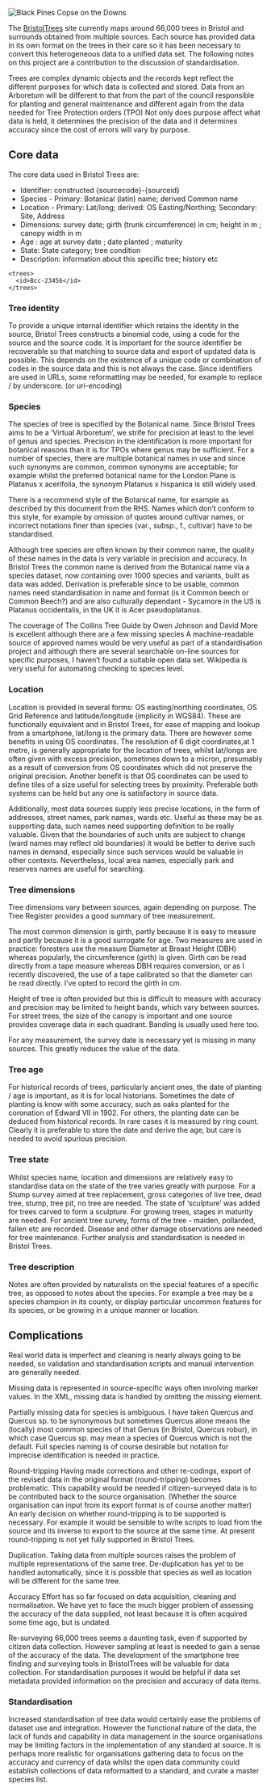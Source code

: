 

![Black Pines Copse on the Downs](BristolOpenData.github.io/assets/images/BCC-41328.jpg)

The [BristolTrees](http://bristoltrees.space) site currently maps around 66,000 trees in Bristol and surrounds obtained from multiple sources.  Each source has provided data in its own format on the trees in their care so it has been necessary to convert this heterogeneous data to a unified data set.  The following notes on this project are a contribution to the discussion of standardisation.

Trees are complex dynamic objects and the records kept reflect the different purposes for which data is collected and stored.  Data from an Arboretum will be different to that from the part of the council responsible for planting and general maintenance and different again from the data needed for Tree Protection orders (TPO)  Not only does purpose affect what data is held, it determines the precision of the data and it determines accuracy since the cost of errors will vary by purpose.

## Core data
The core data used in Bristol Trees are:

* Identifier:  constructed {sourcecode}-{sourceid}
* Species - Primary: Botanical (latin) name; derived Common name
* Location - Primary: Lat/long; derived: OS Easting/Northing; Secondary: Site, Address
* Dimensions: survey date;  girth (trunk circumference) in cm; height in m ; canopy width in m
* Age : age at survey date ; date planted ; maturity
* State:  State category; tree condition
* Description: information about this specific tree; history etc
```
<trees>
  <id>Bcc-23456</id>
</trees>
```
### Tree identity
To provide a unique internal identifier which retains the identity in the source, Bristol Trees constructs a binomial code, using a code for the source and the source code.  It is important for the source identifier be recoverable so that matching to source data and export of updated data is possible.  This depends on the existence of a unique code or combination of codes in the source data and this is not always the case. Since identifiers are used in URLs, some reformatting may be needed, for example to replace / by underscore. (or uri-encoding)

### Species
The species of tree is specified by the Botanical name. Since Bristol Trees aims to be a ‘Virtual Arboretum’, we strife for precision at least to the level of genus and species. Precision in the identification is more important for botanical reasons than it is for TPOs where genus may be sufficient. For a number of species, there are multiple botanical names in use and since such synonyms are common, common synonyms are acceptable; for example whilst the preferred botanical name for the London Plane is Platanus x acerifolia, the synonym Platanus x hispanica  is still widely used.

There is a recommend style of the Botanical name, for example as described by this document from the RHS.  Names which don’t conform to this style, for example by omission of quotes around cultivar names, or incorrect notations finer than species (var., subsp., f., cultivar) have to be standardised.  

Although tree species are often known by their common name, the quality of these names in the data is very variable in precision and accuracy.  In Bristol Trees the common name is derived from the Botanical name via a species dataset, now containing over 1000 species and variants, built as data was added.  Derivation is preferable since to be usable, common names need standardisation in name and format (is it Common beech or Common Beech?) and are also culturally dependant - Sycamore in the US is Platanus occidentalis, in the UK it is Acer pseudoplatanus. 

The coverage of The Collins Tree Guide by Owen Johnson and David More is excellent although there are a few missing species   A machine-readable source of approved names would be very useful as part of  a standardisation project and although there are several searchable on-line sources for specific purposes, I haven’t found a suitable open data set. Wikipedia is very useful for automating checking to species level.

### Location
Location is provided in several forms: OS easting/northing coordinates, OS Grid Reference and latitude/longitude (implicity in WGS84).  These are functionally equivalent and in Bristol Trees, for ease of mapping and lookup from a smartphone, lat/long is the primary data.  There are however some benefits in using OS coordinates. The resolution of 6 digit coordinates,at 1 metre, is generally appropriate for the location of trees, whilst  lat/longs are often given with excess precision, sometimes down to a micron, presumably as a result of conversion from OS coordinates which did not preserve the original precision.  Another benefit is that OS coordinates can be used to define tiles of a size useful for selecting trees by proximity. Preferable both systems can be held but any one is satisfactory in source data.

Additionally, most data sources supply less precise locations, in the form of addresses, street names, park names, wards etc.  Useful as these may be as supporting data, such names need supporting definition to be really valuable. Given that the boundaries of such units are subject to change (ward names may reflect old boundaries) it would be better to derive such names in demand, especially since such services would be valuable in other contexts. Nevertheless, local area names, especially park and reserves names are useful for searching.

### Tree dimensions
Tree dimensions vary between sources, again depending on purpose.  The Tree Register provides a good summary of tree measurement.

The most common dimension is girth, partly because it is easy to measure and partly because it is a good surrogate for age. Two measures are used in practice: foresters use the measure Diameter at Breast Height (DBH) whereas popularly, the circumference (girth) is given.  Girth can be read directly from a tape measure whereas DBH requires conversion, or as I recently discovered, the use of a tape calibrated so that the diameter can be read directly. I’ve opted to record the girth in cm.

Height of tree is often provided but this is difficult to measure with accuracy and precision may be limited to height bands, which vary between sources.  For street trees, the size of the canopy is important and one source provides coverage data in each quadrant.  Banding is usually used here too.

For any measurement, the survey date is necessary yet is missing in many sources. This greatly reduces the value of the data.

### Tree age
For historical records of trees, particularly ancient ones, the date of planting / age is important, as it is for local historians.  Sometimes the date of planting is know with some accuracy, such as oaks planted for the coronation of Edward VII in 1902.  For others, the planting date can be deduced from historical records. In rare cases it is measured by ring count.  Clearly it is preferable to store the date and derive the age, but care is needed to avoid spurious precision. 

### Tree state
Whilst species name, location and dimensions are relatively easy to standardise data on the state of the tree varies greatly with purpose. For a Stump survey aimed at tree replacement, gross categories of live tree, dead tree, stump, tree pit, no tree are needed.  The state of ‘sculpture’ was added for trees carved to form a sculpture.  For growing trees, stages in maturity are needed.  For ancient tree survey, forms of the tree - maiden, pollarded, fallen etc are recorded.  Disease and other damage observations are needed for tree maintenance. Further analysis and standardisation is needed in Bristol Trees.

### Tree description
Notes are often provided by naturalists on the special features of a specific tree, as opposed to notes about the species. For example a tree may be a species champion in its county, or display particular uncommon features for its species, or be growing in a unique manner or location.

## Complications
Real world data is imperfect and cleaning is nearly always going to be needed, so validation and standardisation scripts and manual intervention are generally needed.

Missing data is represented in source-specific ways often involving marker values. In the XML, missing data is handled by omitting the missing element. 

Partially missing data for species is ambiguous. I have taken Quercus and Quercus sp. to be synonymous but sometimes Quercus alone means the (locally) most common species of that Genus (in Bristol, Quercus robur), in which case Quercus sp. may mean a species of Quercus which is not the default.  Full species naming is of course desirable but notation for imprecise identification is needed in practice.

Round-tripping Having made corrections and other re-codings, export of the revised data in the original format (round-tripping) becomes problematic. This capability would be needed if citizen-surveyed data is to be contributed back to the source organisation. (Whether the source organisation can input from its export format is of course another matter)  An early decision on whether round-tripping is to be supported is necessary. For example it would be sensible to write scripts to load from the source and its inverse to export to the source at the same time. At present round-tripping is not yet fully supported in Bristol Trees.

Duplication.  Taking data from multiple sources raises the problem of multiple representations of the same tree. De-duplication has yet to be handled automatically, since it is possible that species as well as location will be different for the same tree.

Accuracy
Effort has so far focused on data acquisition, cleaning and normalisation.  We have yet to face the much bigger problem of assessing the accuracy of the data supplied, not least because it is often acquired some time ago, but is undated. 

Re-surveying 66,000 trees seems a daunting task, even if supported by citizen data collection.  However sampling at least is needed to gain a sense of the accuracy of the data. The development of the smartphone tree finding and surveying tools in BristolTrees will be valuable for data collection.  For standardisation purposes it would be helpful if data set metadata provided information on the precision and accuracy of data items.

### Standardisation  
Increased standardisation of tree data would certainly ease the problems of dataset use and integration. However the functional nature of the data, the lack of funds and capability in data management in the source organisations may be limiting factors in the implementation of any standard at source.  It is perhaps more realistic for organisations gathering data to focus on the accuracy and currency of data whilst the open data community could establish collections of data reformatted to a standard, and curate a master species list.  
